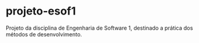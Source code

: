 # projeto-esof1
Projeto da disciplina de Engenharia de Software 1, destinado a prática dos métodos de desenvolvimento.
